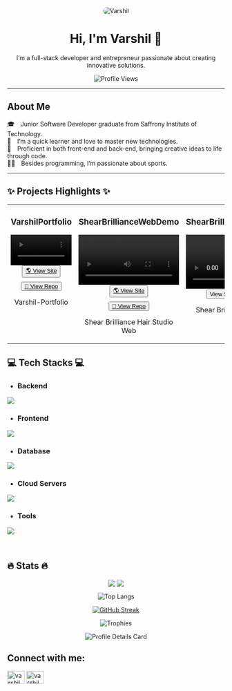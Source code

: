 <div align="center">
  <img src="https://github.com/user-attachments/assets/5288ff42-7ecf-4e19-a28c-2d0de829e729" alt="Varshil" style="width: auto; border-radius: 10px;" />
  <h1>Hi, I'm Varshil 👋</h1>
  <p>I’m a full-stack developer and entrepreneur passionate about creating innovative solutions.</p>
  <p>
    <img src="https://komarev.com/ghpvc/?username=Varshil25&label=Profile%20views&color=0e75b6&style=flat-square" alt="Profile Views" />
  </p>
</div>

---

## About Me

<p align="left">
  <span style="display: inline-block; margin-right: 10px;">🎓</span> Junior Software Developer graduate from Saffrony Institute of Technology.  
  <br>
  <span style="display: inline-block; margin-right: 10px;">🧠</span> I’m a quick learner and love to master new technologies.  
  <br>
  <span style="display: inline-block; margin-right: 10px;">💪</span> Proficient in both front-end and back-end, bringing creative ideas to life through code.  
  <br>
  <span style="display: inline-block; margin-right: 10px;">🏋️‍♂️</span> Besides programming, I’m passionate about sports.
</p>

---

## ✨ Projects Highlights ✨

<table>
    <tr>
       <td width="33%" valign="top">
        <div align="center">
          <h3>VarshilPortfolio</h3>
          <video width="100%" controls autoPlay mute src="https://private-user-images.githubusercontent.com/130171937/448395170-764fbecd-cb5a-433e-99c1-d0c04e19925f"></video>
          <br>
          <!-- View Site Button on a new line -->
          <a href="http://varshil-portfolio.onrender.com" target="_blank">
            <button style="display:block; margin-bottom: 10px;">
              <span>&#127758;</span> View Site
            </button>
          </a>
          <!-- View Repo Button on a new line -->
          <a href="https://github.com/Varshil25/Varshil-Portfolio.git" target="_blank">
            <button style="display:block;">
              <span>&#128214;</span> View Repo
            </button>
          </a>
          <p>Varshil-Portfolio</p>
        </div>
      </td>
      <td width="33%" valign="top">
        <div align="center">
          <h3>ShearBrillianceWebDemo</h3>
            <video width="100%" controls autoPlay mute src="https://github.com/user-attachments/assets/f87eeee0-121b-439c-9265-f8f426d7609e"></video>
          <br>
          <!-- View Site Button on a new line -->
          <a href="https://shear-brilliance-web-lvqt.onrender.com" target="_blank">
            <button style="display:block; margin-bottom: 10px;">
              <span>&#127758;</span> View Site
            </button>
          </a>
          <!-- View Repo Button on a new line -->
          <a href="https://github.com/Varshil25/Salon_Management_System" target="_blank">
            <button style="display:block;">
              <span>&#128214;</span> View Repo
            </button>
          </a>
          <p>Shear Brilliance Hair Studio Web</p>
        </div>
      </td>
      <td width="33%" valign="top">
        <div align="center">
          <h3>ShearBrillianceAdminDemo</h3>
          <video width="100%" controls autoPlay mute src="https://github.com/user-attachments/assets/aed581bb-c496-4676-af72-2f4fa413ff93"></video>
          <br>
          <a href="https://admin.orioniktechnologies.com" target="_blank">
            <button>View Site</button>
          </a>
          <a href="https://github.com/Varshil25/Salon_Management_System" target="_blank">
            <button>View Repo</button>
          </a>
          <p>Shear Brilliance Hair Studio Admin</p>
        </div>
      </td>
  </tr>
</table>


###

<h2 align="left">💻 Tech Stacks 💻</h2>

- ### Backend
<p align="left">
  <a href="https://skillicons.dev">
    <img src="https://skillicons.dev/icons?i=nodejs,express,javascript,typescript,prisma" />
  </a>
</p>

- ### Frontend
<p align="left">
  <a href="https://skillicons.dev">
    <img src="https://skillicons.dev/icons?i=ts,js,react,nextjs,redux,tailwind,materialui,threejs" />
  </a>
</p>

- ### Database
<p align="left">
  <a href="https://skillicons.dev">
    <img src="https://skillicons.dev/icons?i=mongodb,mysql,postgresql" />
  </a>
</p>

- ### Cloud Servers
<p align="left">
  <a href="https://skillicons.dev">
    <img src="https://skillicons.dev/icons?i=firebase" />
  </a>
</p>

- ### Tools
<p align="left">
  <a href="https://skillicons.dev">
    <img src="https://skillicons.dev/icons?i=git,github,docker,figma,vscode,postman,linux,eclipse," />
  </a>
</p>

<br/>


## 🔥 Stats 🔥
<div align="center">
  <img src="https://github-readme-stats.vercel.app/api/top-langs/?username=Varshil25&layout=compact&hide_border=true&theme=transparent" align="center" />
  <img src="https://github-readme-streak-stats.herokuapp.com?user=Varshil25&theme=transparent&hide_border=true" align="center" />
</div>  


<div align="center">
  
![Top Langs](https://github-readme-stats.vercel.app/api/top-langs/?username=Varshil25&layout=compact&theme=nightowl)

[![GitHub Streak](https://streak-stats.demolab.com?user=Varshil25&theme=midnight-purple)](https://git.io/streak-stats)

![Trophies](https://github-profile-trophy.vercel.app/?username=Varshil25&theme=juicyfresh&no-frame=true&margin-w=4)

</div>


<div align="center">
  <img src="http://github-profile-summary-cards.vercel.app/api/cards/profile-details?username=Varshil25&theme=nord_bright" alt="Profile Details Card">
</div>

## Connect with me:
<a href="https://www.linkedin.com/in/varshil25/" target="blank"><img align="center" src="https://raw.githubusercontent.com/rahuldkjain/github-profile-readme-generator/master/src/images/icons/Social/linked-in-alt.svg" alt="varshil.2507" height="30" width="40" /></a>
<a href="https://www.instagram.com/varshil.2507/" target="blank"><img align="center" src="https://raw.githubusercontent.com/rahuldkjain/github-profile-readme-generator/master/src/images/icons/Social/instagram.svg" alt="varshil.2507" height="30" width="40" /></a>


